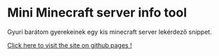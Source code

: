 # Mini Minecraft server info tool

Gyuri barátom gyerekeinek egy kis minecraft server lekérdező snippet.

[Click here to visit the site on github pages !](https://s2k-web.github.io/rock-paper-scisor/)
